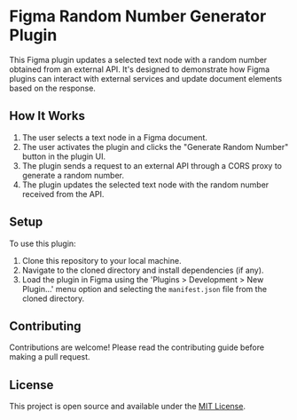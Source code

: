 # Figma Random Number Generator Plugin

This Figma plugin updates a selected text node with a random number obtained from an external API. It's designed to demonstrate how Figma plugins can interact with external services and update document elements based on the response.

## How It Works

1. The user selects a text node in a Figma document.
2. The user activates the plugin and clicks the "Generate Random Number" button in the plugin UI.
3. The plugin sends a request to an external API through a CORS proxy to generate a random number.
4. The plugin updates the selected text node with the random number received from the API.

## Setup

To use this plugin:

1. Clone this repository to your local machine.
2. Navigate to the cloned directory and install dependencies (if any).
3. Load the plugin in Figma using the 'Plugins > Development > New Plugin...' menu option and selecting the `manifest.json` file from the cloned directory.

## Contributing

Contributions are welcome! Please read the contributing guide before making a pull request.

## License

This project is open source and available under the [MIT License](LICENSE).
